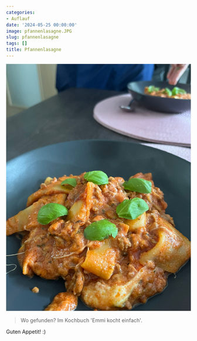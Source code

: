 ```yaml
---
categories:
- Auflauf
date: '2024-05-25 00:00:00'
image: pfannenlasagne.JPG
slug: pfannenlasagne
tags: []
title: Pfannenlasagne
---
```



![Foto 1](de824fdf-d9fa-4ad7-a77e-a7a7a4cfedc3.JPG)

> Wo gefunden? Im Kochbuch 'Emmi kocht einfach'.

Guten Appetit! :)